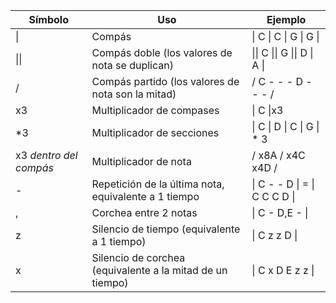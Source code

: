 | Símbolo | Uso | Ejemplo |
| ------|---| ------- |
| \| | Compás | \| C \| C \| G \| G \| |
| \|\| | Compás doble (los valores de nota se duplican) | \|\| C \|\| G \|\| D \| A \|
| /	| Compás partido (los valores de nota son la mitad) |	/ C - - - D - - - /
| x3 | Multiplicador de compases |\| C \|x3
| \*3 | Multiplicador de secciones  | \| C \| D \| C \| G \| * 3
| x3 _dentro del compás_ | Multiplicador de nota  | / x8A / x4C x4D / |
| - | Repetición de la última nota, equivalente a 1 tiempo | \| C - - D \| = \| C C C D \| |
| , | Corchea entre 2 notas | \| C - D,E - \|
| z	| Silencio de tiempo (equivalente a 1 tiempo) |	\| C z z D \|
| x	| Silencio de corchea (equivalente a la mitad de un tiempo) |	\| C x D E z z \|

